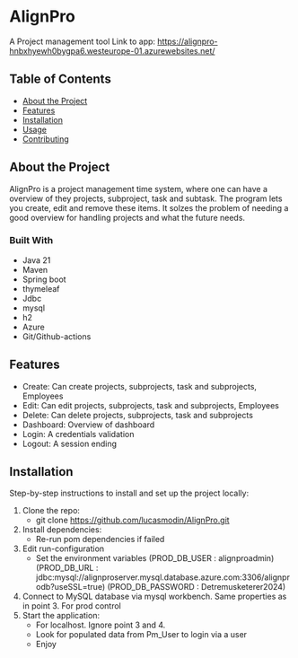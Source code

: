 # AlignPro
A Project management tool
Link to app: https://alignpro-hnbxhyewh0bygpa6.westeurope-01.azurewebsites.net/

## Table of Contents
- [About the Project](#about-the-project)
- [Features](#features)
- [Installation](#installation)
- [Usage](#usage)
- [Contributing](#contributing)

## About the Project
AlignPro is a project management time system, where one can have a overview of they projects, subproject, task and subtask. The program lets you create, edit and remove these items. It solzes the problem of needing a good overview for handling projects and what the future needs.

### Built With
- Java 21
- Maven
- Spring boot
- thymeleaf
- Jdbc
- mysql
- h2
- Azure
- Git/Github-actions

## Features
- Create: Can create projects, subprojects, task and subprojects, Employees
- Edit: Can edit projects, subprojects, task and subprojects, Employees
- Delete:  Can delete projects, subprojects, task and subprojects
- Dashboard: Overview of dashboard
- Login: A credentials validation
- Logout: A session ending 

## Installation
Step-by-step instructions to install and set up the project locally:
1. Clone the repo:
   - git clone https://github.com/lucasmodin/AlignPro.git 
2. Install dependencies:
   - Re-run pom dependencies if failed
3. Edit run-configuration
   - Set the environment variables
   (PROD_DB_USER : alignproadmin)
   (PROD_DB_URL : jdbc:mysql://alignproserver.mysql.database.azure.com:3306/alignprodb?useSSL=true)
   (PROD_DB_PASSWORD : Detremusketerer2024)
4. Connect to MySQL database via mysql workbench. Same properties as in point 3. For prod control
5. Start the application:
   -  For localhost. Ignore point 3 and 4.
   - Look for populated data from Pm_User to login via a user
   - Enjoy
